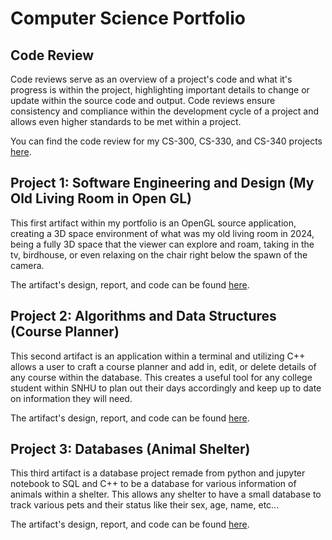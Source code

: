 # Computer Science Portfolio

## Code Review

Code reviews serve as an overview of a project's code and what it's progress is within the project, highlighting important details to change or update within the source code and output. Code reviews ensure consistency and compliance within the development cycle of a project and allows even higher standards to be met within a project. 

You can find the code review for my CS-300, CS-330, and CS-340 projects [here](https://www.youtube.com/watch?v=KkApOy1SuHQ).

## Project 1: Software Engineering and Design (My Old Living Room in Open GL)

This first artifact within my portfolio is an OpenGL source application, creating a 3D space environment of what was my old living room in 2024, being a fully 3D space that the viewer can explore and roam, taking in the tv, birdhouse, or even relaxing on the chair right below the spawn of the camera. 

The artifact's design, report, and code can be found [here](https://github.com/Blitzkidd/Computer-Science-Portfolio/tree/CS-330).

## Project 2: Algorithms and Data Structures (Course Planner)

This second artifact is an application within a terminal and utilizing C++ allows a user to craft a course planner and add in, edit, or delete details of any course within the database. This creates a useful tool for any college student within SNHU to plan out their days accordingly and keep up to date on information they will need. 

The artifact's design, report, and code can be found [here](https://github.com/Blitzkidd/Computer-Science-Portfolio/tree/CS-300?tab=readme-ov-file).

## Project 3: Databases (Animal Shelter)

This third artifact is a database project remade from python and jupyter notebook to SQL and C++ to be a database for various information of animals within a shelter. This allows any shelter to have a small database to track various pets and their status like their sex, age, name, etc...

The artifact's design, report, and code can be found [here]().
